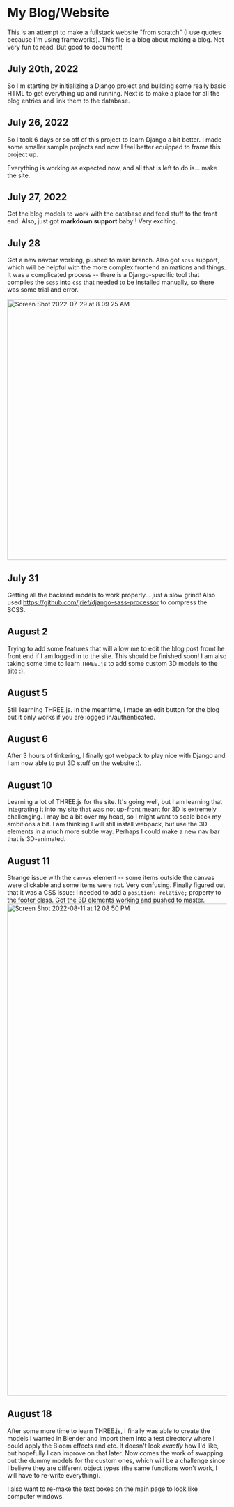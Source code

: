 # My Blog/Website
This is an attempt to make a fullstack website "from scratch" (I use quotes because I'm using frameworks).
This file is a blog about making a blog. Not very fun to read. But good to document!

## July 20th, 2022
So I'm starting by initializing a Django project and building some really basic HTML to get everything up and running. Next is to make a place for all the blog entries and link them to the database. 

## July 26, 2022
So I took 6 days or so off of this project to learn Django a bit better. I made some smaller sample projects and now I feel better equipped to frame this project up. 

Everything is working as expected now, and all that is left to do is... make the site. 

## July 27, 2022
Got the blog models to work with the database and feed stuff to the front end. 
Also, just got **markdown support** baby!! Very exciting. 

## July 28
Got a new navbar working, pushed to main branch. Also got `scss` support, which will be helpful with the more complex frontend animations and things. It was a complicated process -- there is a Django-specific tool that compiles the `scss` into `css` that needed to be installed manually, so there was some trial and error. 

<img width="597" alt="Screen Shot 2022-07-29 at 8 09 25 AM" src="https://user-images.githubusercontent.com/33405530/181755452-1d05e030-1af0-4038-bc58-75a0b1596d66.png">

## July 31
Getting all the backend models to work properly... just a slow grind! Also used https://github.com/jrief/django-sass-processor to compress the SCSS.

## August 2
Trying to add some features that will allow me to edit the blog post fromt he front end if I am logged in to the site. This should be finished soon! I am also taking some time to learn `THREE.js` to add some custom 3D models to the site :). 

## August 5
Still learning THREE.js. In the meantime, I made an edit button for the blog but it only works if you are logged in/authenticated. 

## August 6
After 3 hours of tinkering, I finally got webpack to play nice with Django and I am now able to put 3D stuff on the website :). 

## August 10
Learning a lot of THREE.js for the site. It's going well, but I am learning that integrating it into my site that was not up-front meant for 3D is extremely challenging. I may be a bit over my head, so I might want to scale back my ambitions a bit. I am thinking I will still install webpack, but use the 3D elements in a much more subtle way. Perhaps I could make a new nav bar that is 3D-animated. 

## August 11
Strange issue with the `canvas` element -- some items outside the canvas were clickable and some items were not. Very confusing. Finally figured out that it was a CSS issue: I needed to add a `position: relative;` property to the footer class. 
Got the 3D elements working and pushed to master. 
<img width="1128" alt="Screen Shot 2022-08-11 at 12 08 50 PM" src="https://user-images.githubusercontent.com/33405530/184179370-fa3837c0-fc75-4636-861e-4e4fa36c4bab.png">

## August 18
After some more time to learn THREE.js, I finally was able to create the models I wanted in Blender and import them into a test directory where I could apply the Bloom effects and etc. It doesn't look *exactly* how I'd like, but hopefully I can improve on that later. Now comes the work of swapping out the dummy models for the custom ones, which will be a challenge since I believe they are different object types (the same functions won't work, I will have to re-write everything). 

I also want to re-make the text boxes on the main page to look like computer windows. 
